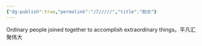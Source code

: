 ```yaml
---
{"dg-publish":true,"permalink":"/7/////","title":"励志"}
---
```



Ordinary people joined together to accomplish extraordinary things。平凡汇聚伟大
